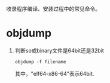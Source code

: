收录程序编译、安装过程中的常见命令。

# objdump

1. 判断so或binary文件是64bit还是32bit

    `objdump -f filename`

    其中，"elf64-x86-64"表示64bit.

